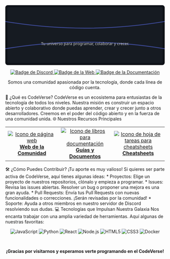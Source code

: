 <div align="center">
<!-- Banner Personalizado SVG -->
<a href="https://codeverseweb.netlify.app/">
<svg fill="none" viewBox="0 0 800 300" xmlns="http://www.w3.org/2000/svg">
<rect width="800" height="300" fill="#0D1117" rx="12"/>
<rect x="10" y="10" width="780" height="280" fill="#161b22" rx="8"/>
<path d="M -10,80 Q 400,150 810,80" stroke="#3D4A98" stroke-width="4" fill="none" />
<path d="M -10,220 Q 400,150 810,220" stroke="#3D4A98" stroke-width="4" fill="none" />
<g>
<text x="50%" y="45%" dominant-baseline="middle" text-anchor="middle" font-family="'Segoe UI', 'Roboto', 'Helvetica', 'Arial', sans-serif" font-size="72" fill="#FFFFFF" font-weight="bold">
</CodeVerse>
</text>
<text x="50%" y="65%" dominant-baseline="middle" text-anchor="middle" font-family="'Segoe UI', 'Roboto', 'Helvetica', 'Arial', sans-serif" font-size="20" fill="#CDCDCD">
Tu universo para programar, colaborar y crecer.
</text>
</g>
</svg>
</a>
<br>
<!-- Badges de Acceso Rápido -->
<p align="center">
<a href="https://discord.gg/jtPDZ4EbXW">
<img src="https://img.shields.io/badge/Únete_a_Discord-3D4A98?style=for-the-badge&logo=discord&logoColor=white" alt="Badge de Discord">
</a>
<a href="https://codeverseweb.netlify.app/">
<img src="https://img.shields.io/badge/Visita_la_Web-3D4A98?style=for-the-badge&logo=firefoxbrowser&logoColor=white" alt="Badge de la Web">
</a>
<a href="https://codeversedocs.netlify.app/">
<img src="https://img.shields.io/badge/Lee_la_Documentación-3D4A98?style=for-the-badge&logo=readme&logoColor=white" alt="Badge de la Documentación">
</a>
</p>
</div>
<p align="center">Somos una comunidad apasionada por la tecnología, donde cada línea de código cuenta.</p>
🚀 ¿Qué es CodeVerse?
CodeVerse es un ecosistema para entusiastas de la tecnología de todos los niveles. Nuestra misión es construir un espacio abierto y colaborativo donde puedas aprender, crear y crecer junto a otros desarrolladores. Creemos en el poder del código abierto y en la fuerza de una comunidad unida.
🌐 Nuestros Recursos Principales
<div align="center">
<table >
<tr>
<td align="center" width="33%">
<a href="https://codeverseweb.netlify.app/">
<img src="https://img.icons8.com/color/96/000000/domain.png" alt="Icono de página web"/>
<br>
<strong>Web de la Comunidad</strong>
</a>
</td>
<td align="center" width="33%">
<a href="https://codeversedocs.netlify.app/">
<img src="https://img.icons8.com/color/96/000000/books.png" alt="Icono de libros para documentación"/>
<br>
<strong>Guías y Documentos</strong>
</a>
</td>
<td align="center" width="33%">
<a href="https://codeversecheatsheet.netlify.app/">
<img src="https://img.icons8.com/color/96/000000/task.png" alt="Icono de hoja de tareas para cheatsheets"/>
<br>
<strong>Cheatsheets</strong>
</a>
</td>
</tr>
</table>
</div>
🛠️ ¿Cómo Puedes Contribuir?
¡Tu aporte es muy valioso! Si quieres ser parte activa de CodeVerse, aquí tienes algunas ideas:
 * Proyectos: Elige un proyecto de nuestros repositorios, clónalo y empieza a programar.
 * Issues: Revisa las issues abiertas. Resolver un bug o proponer una mejora es una gran ayuda.
 * Pull Requests: Envía tus Pull Requests con nuevas funcionalidades o correcciones. ¡Serán revisadas por la comunidad!
 * Soporte: Ayuda a otros miembros en nuestro servidor de Discord resolviendo sus dudas.
💻 Tecnologías que Impulsan Nuestra Galaxia
Nos encanta trabajar con una amplia variedad de herramientas. Aquí algunas de nuestras favoritas:
<p align="center">
<img src="https://img.shields.io/badge/JavaScript-F7DF1E?style=for-the-badge&logo=javascript&logoColor=black" alt="JavaScript">
<img src="https://img.shields.io/badge/Python-3776AB?style=for-the-badge&logo=python&logoColor=white" alt="Python">
<img src="https://img.shields.io/badge/React-20232A?style=for-the-badge&logo=react&logoColor=61DAFB" alt="React">
<img src="https://img.shields.io/badge/Node.js-339933?style=for-the-badge&logo=nodedotjs&logoColor=white" alt="Node.js">
<img src="https://img.shields.io/badge/HTML5-E34F26?style=for-the-badge&logo=html5&logoColor=white" alt="HTML5">
<img src="https://img.shields.io/badge/CSS3-1572B6?style=for-the-badge&logo=css3&logoColor=white" alt="CSS3">
<img src="https://img.shields.io/badge/Docker-2496ED?style=for-the-badge&logo=docker&logoColor=white" alt="Docker">
</p>
<div align="center">
<br>
<p><strong>¡Gracias por visitarnos y esperamos verte programando en el CodeVerse!</strong></p>
</div>
